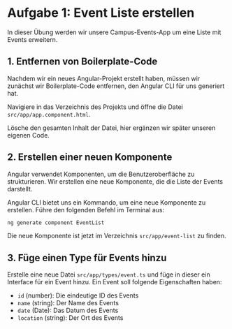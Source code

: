 # Aufgabe 1: Event Liste erstellen

In dieser Übung werden wir unsere Campus-Events-App um eine Liste mit Events erweitern.

## 1. Entfernen von Boilerplate-Code

Nachdem wir ein neues Angular-Projekt erstellt haben, müssen wir zunächst wir Boilerplate-Code entfernen, den Angular CLI für uns generiert hat.

Navigiere in das Verzeichnis des Projekts und öffne die Datei `src/app/app.component.html`. 

Lösche den gesamten Inhalt der Datei, hier ergänzen wir später unseren eigenen Code.

## 2. Erstellen einer neuen Komponente

Angular verwendet Komponenten, um die Benutzeroberfläche zu strukturieren. Wir erstellen eine neue Komponente, die die Liste der Events darstellt.

Angular CLI bietet uns ein Kommando, um eine neue Komponente zu erstellen. Führe den folgenden Befehl im Terminal aus:

```bash
ng generate component EventList
```
Die neue Komponente ist jetzt im Verzeichnis `src/app/event-list` zu finden.

## 3. Füge einen Type für Events hinzu

Erstelle eine neue Datei `src/app/types/event.ts` und füge in dieser ein Interface für ein Event hinzu.
Ein Event soll folgende Eigenschaften haben:
- `id` (number): Die eindeutige ID des Events
- `name` (string): Der Name des Events
- `date` (Date): Das Datum des Events
- `location` (string): Der Ort des Events

